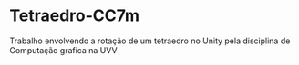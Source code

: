 # Tetraedro-CC7m
Trabalho envolvendo a rotação de um tetraedro no Unity pela disciplina de Computação grafica na UVV
